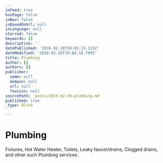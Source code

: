 ```yaml
---
inFeed: true
hasPage: false
inNav: false
isBasedOnUrl: null
inLanguage: null
starred: false
keywords: []
description: ''
datePublished: '2016-02-10T10:05:15.115Z'
dateModified: '2016-02-10T10:04:38.799Z'
title: Plumbing
author: []
authors: []
publisher:
  name: null
  domain: null
  url: null
  favicon: null
sourcePath: _posts/2016-02-10-plumbing.md
published: true
_type: Blurb

---
```

# Plumbing

Fixtures, Hot Water Heater, Toilets, Leaky faucet/drains, Clogged drains, and other such Plumbing services.